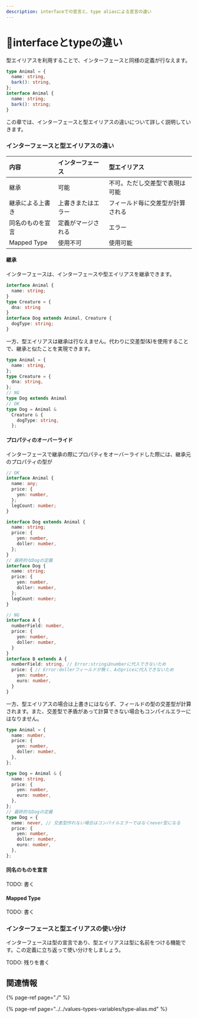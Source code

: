 ```yaml
---
description: interfaceでの宣言と、type aliasによる宣言の違い
---
```


# 🚧interfaceとtypeの違い

型エイリアスを利用することで、インターフェースと同様の定義が行なえます。

```typescript
type Animal = {
  name: string,
  bark(): string,
};
interface Animal {
  name: string;
  bark(): string;
}
```

この章では、インターフェースと型エイリアスの違いについて詳しく説明していきます。

### インターフェースと型エイリアスの違い

| 内容 | インターフェース | 型エイリアス |
| :--- | :--- | :--- |
| 継承 | 可能 | 不可。ただし交差型で表現は可能 |
| 継承による上書き | 上書きまたはエラー | フィールド毎に交差型が計算される |
| 同名のものを宣言 | 定義がマージされる | エラー |
| Mapped Type | 使用不可 | 使用可能 |

#### 継承

インターフェースは、インターフェースや型エイリアスを継承できます。

```typescript
interface Animal {
  name: string;
}
type Creature = {
  dna: string
}
interface Dog extends Animal, Creature {
  dogType: string;
}
```

一方、型エイリアスは継承は行なえません。代わりに交差型\(&\)を使用することで、継承と似たことを実現できます。

```typescript
type Animal = {
  name: string,
};
type Creature = {
  dna: string,
};
// NG
type Dog extends Animal
// OK
type Dog = Animal &
  Creature & {
    dogType: string,
  };
```

#### 

#### プロパティのオーバーライド

インターフェースで継承の際にプロパティをオーバーライドした際には、継承元のプロパティの型が

```typescript
// OK
interface Animal {
  name: any;
  price: {
    yen: number,
  };
  legCount: number;
}

interface Dog extends Animal {
  name: string;
  price: {
    yen: number,
    doller: number,
  };
}
// 最終的なDogの定義
interface Dog {
  name: string;
  price: {
    yen: number,
    doller: number,
  };
  legCount: number;
}

// NG
interface A {
  numberField: number,
  price: {
    yen: number,
    doller: number,
  }
}
interface B extends A {
  numberField: string, // Error:stringはnumberに代入できないため
  price: { // Error:dollerフィールドが無く、Aのpriceに代入できないため
    yen: number,
    euro: number,
  }
}

```

一方、型エイリアスの場合は上書きにはならず、フィールドの型の交差型が計算されます。また、交差型で矛盾があって計算できない場合もコンパイルエラーにはなりません。

```typescript
type Animal = {
  name: number,
  price: {
    yen: number,
    doller: number,
  },
};

type Dog = Animal & {
  name: string,
  price: {
    yen: number,
    euro: number,
  },
};
// 最終的なDogの定義
type Dog = {
  name: never, // 交差型作れない場合はコンパイルエラーではなくnever型になる
  price: {
    yen: number,
    doller: number,
    euro: number,
  },
};
```

#### 同名のものを宣言

TODO: 書く

#### Mapped Type

TODO: 書く

### インターフェースと型エイリアスの使い分け

インターフェースは型の宣言であり、型エイリアスは型に名前をつける機能です。この定義に立ち返って使い分けをしましょう。

TODO: 残りを書く

## 関連情報

{% page-ref page="./" %}

{% page-ref page="../../values-types-variables/type-alias.md" %}



